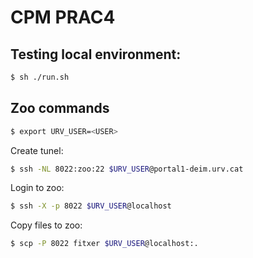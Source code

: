 # CPM PRAC4

## Testing local environment:
```sh
$ sh ./run.sh
```

## Zoo commands
```sh
$ export URV_USER=<USER>
```

Create tunel:
```sh
$ ssh -NL 8022:zoo:22 $URV_USER@portal1-deim.urv.cat
```

Login to zoo:
```sh
$ ssh -X -p 8022 $URV_USER@localhost
```

Copy files to zoo:
```sh
$ scp -P 8022 fitxer $URV_USER@localhost:.
```
